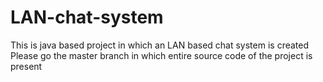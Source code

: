 # LAN-chat-system
This is java based project in which an LAN based chat system is created 
Please go the master branch in which entire source code of the project is present
